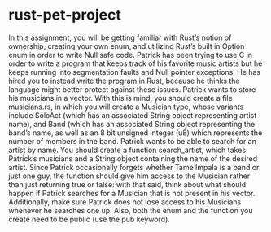 # rust-pet-project
In this assignment, you will be getting familiar with Rust’s notion of ownership, creating your own enum, and utilizing Rust’s built in Option enum in order to write Null safe code. Patrick has been trying to use C in order to write a program that keeps track of his favorite music artists but he keeps running into segmentation faults and Null pointer exceptions. He has hired you to instead write the program in Rust, because he thinks the language might better protect against these issues. 
	Patrick wants to store his musicians in a vector. With this is mind, you should create a file musicians.rs, in which you will create a Musician type, whose variants include SoloAct (which has an associated String object representing artist name), and Band (which has an associated String object representing the band’s name, as well as an 8 bit unsigned integer (u8) which represents the number of members in the band. 
	Patrick wants to be able to search for an artist by name. You should create a function search_artist, which takes Patrick’s musicians and a String object containing the name of the desired artist. Since Patrick occasionally forgets whether Tame Impala is a band or just one guy, the function should give him access to the Musician rather than just returning true or false: with that said, think about what should happen if Patrick searches for a Musician that is not present in his vector. Additionally, make sure Patrick does not lose access to his Musicians whenever he searches one up. Also, both the enum and the function you create need to be public (use the pub keyword).
